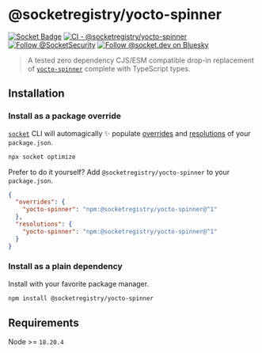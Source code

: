 # @socketregistry/yocto-spinner

[![Socket Badge](https://socket.dev/api/badge/npm/package/@socketregistry/yocto-spinner)](https://socket.dev/npm/package/@socketregistry/yocto-spinner)
[![CI - @socketregistry/yocto-spinner](https://github.com/SocketDev/socket-registry/actions/workflows/ci.yml/badge.svg)](https://github.com/SocketDev/socket-registry/actions/workflows/ci.yml)
[![Follow @SocketSecurity](https://img.shields.io/twitter/follow/SocketSecurity?style=social)](https://twitter.com/SocketSecurity)
[![Follow @socket.dev on Bluesky](https://img.shields.io/badge/Follow-@socket.dev-1DA1F2?style=social&logo=bluesky)](https://bsky.app/profile/socket.dev)

> A tested zero dependency CJS/ESM compatible drop-in replacement of
> [`yocto-spinner`](https://socket.dev/npm/package/yocto-spinner) complete with
> TypeScript types.

## Installation

### Install as a package override

[`socket`](https://socket.dev/npm/package/socket) CLI will automagically ✨
populate
[overrides](https://docs.npmjs.com/cli/v9/configuring-npm/package-json#overrides)
and [resolutions](https://yarnpkg.com/configuration/manifest#resolutions) of
your `package.json`.

```sh
npx socket optimize
```

Prefer to do it yourself? Add `@socketregistry/yocto-spinner` to your
`package.json`.

```json
{
  "overrides": {
    "yocto-spinner": "npm:@socketregistry/yocto-spinner@^1"
  },
  "resolutions": {
    "yocto-spinner": "npm:@socketregistry/yocto-spinner@^1"
  }
}
```

### Install as a plain dependency

Install with your favorite package manager.

```sh
npm install @socketregistry/yocto-spinner
```

## Requirements

Node >= `18.20.4`
